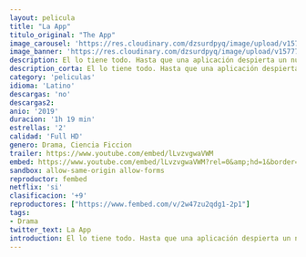```yaml
---
layout: pelicula
title: "La App"
titulo_original: "The App"
image_carousel: 'https://res.cloudinary.com/dzsurdpyq/image/upload/v1577763827/the-app-min.jpg'
image_banner: 'https://res.cloudinary.com/dzsurdpyq/image/upload/v1577763842/the-app-banner.jpg'
description: El lo tiene todo. Hasta que una aplicación despierta un nuevo y poderoso anhelo. Mientras está en Roma para rodar su primera película, el actor y heredero industrial Niccolò se obsesiona con la aplicación de citas "US" que lo lleva a una espiral autodestructiva.
description_corta: El lo tiene todo. Hasta que una aplicación despierta un nuevo y poderoso anhelo. Mientras está en Roma para rodar su primera película, el actor y heredero industrial Niccolò se obsesiona con la aplicación de citas "US" que lo lleva a una espiral autodestructiva.
category: 'peliculas'
idioma: 'Latino'
descargas: 'no'
descargas2:
anio: '2019'
duracion: '1h 19 min'
estrellas: '2'
calidad: 'Full HD'
genero: Drama, Ciencia Ficcion
trailer: https://www.youtube.com/embed/lLvzvgwaVWM
embed: https://www.youtube.com/embed/lLvzvgwaVWM?rel=0&amp;hd=1&border=0&wmode=opaque&enablejsapi=1&modestbranding=1&controls=1&showinfo=1
sandbox: allow-same-origin allow-forms
reproductor: fembed
netflix: 'si'
clasificacion: '+9'
reproductores: ["https://www.fembed.com/v/2w47zu2qdg1-2p1"]
tags:
- Drama
twitter_text: La App
introduction: El lo tiene todo. Hasta que una aplicación despierta un nuevo y poderoso anhelo. Mientras está en Roma para rodar su primera película, el actor y heredero industrial Niccolò se obsesiona con la aplicación de citas "US" que lo lleva a una espiral autodestructiva.
---
```












